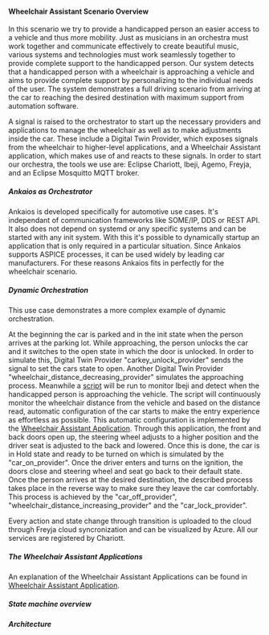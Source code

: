 #### Wheelchair Assistant Scenario Overview
In this scenario we try to provide a handicapped person an easier access to a vehicle and thus more mobility. Just as musicians in an orchestra must work together and communicate effectively to create beautiful music, various systems and technologies must work seamlessly together to provide complete support to the handicapped person. Our system detects that a handicapped person with a wheelchair is approaching a vehicle and aims to provide complete support by personalizing to the individual needs of the user. The system demonstrates a full driving scenario from arriving at the car to reaching the desired destination with maximum support from automation software.

A signal is raised to the orchestrator to start up the necessary providers and applications to manage the wheelchair as well as to make adjustments inside the car. These include a Digital Twin Provider, which exposes signals from the wheelchair to higher-level applications, and a Wheelchair Assistant application, which makes use of and reacts to these signals. In order to start our orchestra, the tools we use are: Eclipse Chariott, Ibeji, Agemo, Freyja, and an Eclipse Mosquitto MQTT broker.

##### Ankaios as Orchestrator

Ankaios is developed specifically for automotive use cases. It's independant of communication frameworks like SOME/IP, DDS or REST API.
It also does not depend on systemd or any specific systems and can be started with any init system.
With this it's possible to dynamically startup an application that is only required in a particular situation. Since Ankaios supports ASPICE processes, it can be used widely by leading car manufacturers.
For these reasons Ankaios fits in perfectly for the wheelchair scenario.

##### Dynamic Orchestration
This use case demonstrates a more complex example of dynamic orchestration.

At the beginning the car is parked and in the init state when the person arrives at the parking lot. While approaching, the person unlocks the car and it switches to the open state in which the door is unlocked. In order to simulate this, Digital Twin Provider "carkey_unlock_provider" sends the signal to set the cars state to open. Another Digital Twin Provider "wheelchair_distance_decreasing_provider" simulates the approaching process. Meanwhile a [script](./in-vehicle-stack/scenarios/wheelchair_assistant_use_case/scripts/) will be run to monitor Ibeji and detect when the handicapped person is approaching the vehicle. The script will continuously monitor the wheelchair distance from the vehicle and based on the distance read, automatic configuration of the car starts to make the entry experience as effortless as possible. This automatic configuration is implemented by the [Wheelchair Assistant Application](./in-vehicle-stack/scenarios/wheelchair_assistant_use_case/applications/wheelchair_assistant_application/). Through this application, the front and back doors open up, the steering wheel adjusts to a higher position and the driver seat is adjusted to the back and lowered. Once this is done, the car is in Hold state and ready to be turned on which is simulated by the "car_on_provider". Once the driver enters and turns on the ignition, the doors close and steering wheel and seat go back to their default state. Once the person arrives at the desired destination, the described process takes place in the reverse way to make sure they leave the car comfortably. This process is achieved by the "car_off_provider", "wheelchair_distance_increasing_provider" and the "car_lock_provider".

Every action and state change through transition is uploaded to the cloud through Freyja cloud syncronization and can be visualized by Azure.
All our services are registered by Chariott.

##### The Wheelchair Assistant Applications
 An explanation of the Wheelchair Assistant Applications can be found in [Wheelchair Assistant Application](./in-vehicle-stack/scenarios/wheelchair_assistant_use_case/applications/wheelchair_assistant_application/).

 ##### State machine overview

 ##### Architecture

 
